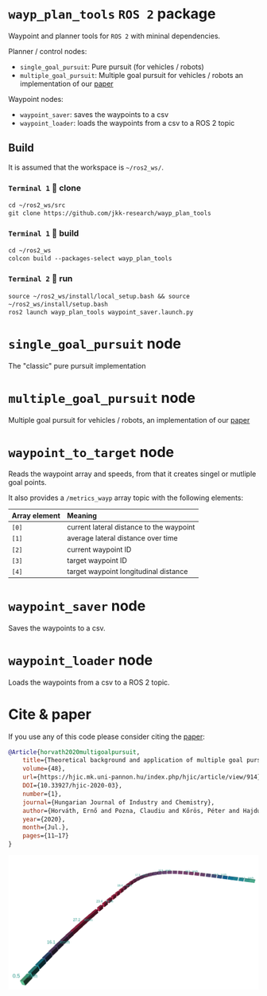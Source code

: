 # `wayp_plan_tools` `ROS 2` package
Waypoint and planner tools for `ROS 2` with mininal dependencies.

Planner / control nodes:
- `single_goal_pursuit`: Pure pursuit (for vehicles / robots)
- `multiple_goal_pursuit`: Multiple goal pursuit for vehicles / robots an implementation of our [paper](https://hjic.mk.uni-pannon.hu/index.php/hjic/article/view/914)

Waypoint nodes:
- `waypoint_saver`: saves the waypoints to a csv
- `waypoint_loader`: loads the waypoints from a csv to a ROS 2 topic


## Build

It is assumed that the workspace is `~/ros2_ws/`.

### `Terminal 1` 🔴 clone

```
cd ~/ros2_ws/src
git clone https://github.com/jkk-research/wayp_plan_tools
```

### `Terminal 1` 🔴 build
```
cd ~/ros2_ws
colcon build --packages-select wayp_plan_tools
```

### `Terminal 2` 🔵 run
```
source ~/ros2_ws/install/local_setup.bash && source ~/ros2_ws/install/setup.bash
ros2 launch wayp_plan_tools waypoint_saver.launch.py
```
# `single_goal_pursuit` node
The "classic" pure pursuit implementation

# `multiple_goal_pursuit` node 
Multiple goal pursuit for vehicles / robots, an implementation of our [paper](https://hjic.mk.uni-pannon.hu/index.php/hjic/article/view/914)

# `waypoint_to_target` node
Reads the waypoint array and speeds, from that it creates singel or mutliple goal points.

It also provides a `/metrics_wayp` array topic with the following  elements:

| Array element | Meaning 
| :--- | :--- 
|`[0]` | current lateral distance to the waypoint
|`[1]` | average lateral distance over time
|`[2]` | current waypoint ID
|`[3]` | target waypoint ID
|`[4]` | target waypoint longitudinal distance 
# `waypoint_saver` node 
Saves the waypoints to a csv.
# `waypoint_loader` node
Loads the waypoints from a csv to a ROS 2 topic.




# Cite & paper

If you use any of this code please consider citing the [paper](https://hjic.mk.uni-pannon.hu/index.php/hjic/article/view/914):

```bibtex
@Article{horvath2020multigoalpursuit, 
    title={Theoretical background and application of multiple goal pursuit trajectory follower}, 
    volume={48}, 
    url={https://hjic.mk.uni-pannon.hu/index.php/hjic/article/view/914}, 
    DOI={10.33927/hjic-2020-03}, 
    number={1}, 
    journal={Hungarian Journal of Industry and Chemistry}, 
    author={Horváth, Ernő and Pozna, Claudiu and Kőrös, Péter and Hajdu, Csaba and Ballagi, Áron}, 
    year={2020}, 
    month={Jul.}, 
    pages={11–17} 
}
```

![](csv/rviz2waypoint01.png)